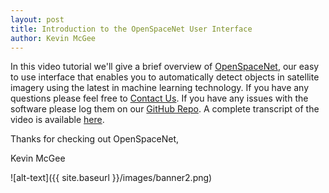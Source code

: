 ```yaml
---
layout: post
title: Introduction to the OpenSpaceNet User Interface
author: Kevin McGee
---
```


In this video tutorial we'll give a brief overview of [OpenSpaceNet](https://digitalglobe.github.io/DeepCore/index.html#four),
our easy to use interface that enables you to automatically detect objects in satellite imagery
using the latest in machine learning technology. If you have any questions please feel free to
[Contact Us](mailto:deepcore-support@digitalglobe.com). If you have any issues with the software please log them on our
[GitHub Repo](https://github.com/DigitalGlobe/DeepCore/issues). A complete transcript of the video is available
[here](https://docs.google.com/document/d/1NyEzD2AUICCOhva9OPU6sTNn1FLn9craZ9kUVlvIryY/edit?usp=sharing).



Thanks for checking out OpenSpaceNet,

Kevin McGee

![alt-text]({{ site.baseurl }}/images/banner2.png)

